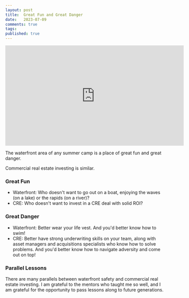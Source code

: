 ```yaml
---
layout: post
title:  Great Fun and Great Danger
date:   2023-07-09
comments: true
tags: 
published: true
---
```


<iframe width="560" height="315" src="https://www.youtube.com/embed/KKlFszGwzAs" title="YouTube video player" frameborder="0" allow="accelerometer; autoplay; clipboard-write; encrypted-media; gyroscope; picture-in-picture; web-share" allowfullscreen></iframe>

The waterfront area of any summer camp is a place of great fun and great danger.

Commercial real estate investing is similar.

<!--more-->

### Great Fun

* Waterfront: Who doesn't want to go out on a boat, enjoying the waves (on a lake) or the rapids (on a river)? 
* CRE: Who doesn't want to invest in a CRE deal with solid ROI?

### Great Danger

* Waterfront: Better wear your life vest. And you'd better know how to swim!
* CRE: Better have strong underwriting skills on your team, along with asset managers and acquisitions specialists who know how to solve problems. And you'd better know how to navigate adversity and come out on top!

### Parallel Lessons

There are many parallels between waterfront safety and commercial real estate investing. I am grateful to the mentors who taught me so well, and I am grateful for the opportunity to pass lessons along to future generations.
 
